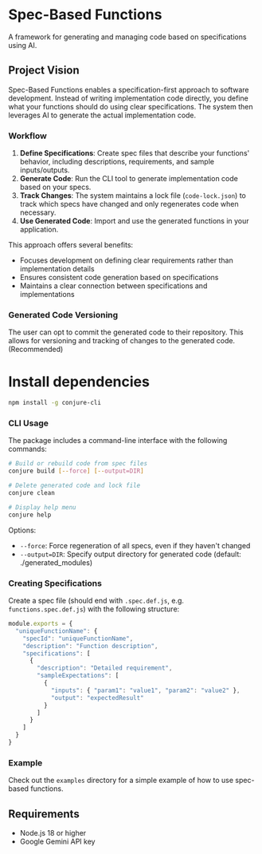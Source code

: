 # Spec-Based Functions

A framework for generating and managing code based on specifications using AI.

## Project Vision

Spec-Based Functions enables a specification-first approach to software development. Instead of writing implementation code directly, you define what your functions should do using clear specifications. The system then leverages AI to generate the actual implementation code.

### Workflow

1. **Define Specifications**: Create spec files that describe your functions' behavior, including descriptions, requirements, and sample inputs/outputs.
2. **Generate Code**: Run the CLI tool to generate implementation code based on your specs.
3. **Track Changes**: The system maintains a lock file (`code-lock.json`) to track which specs have changed and only regenerates code when necessary.
4. **Use Generated Code**: Import and use the generated functions in your application.

This approach offers several benefits:
- Focuses development on defining clear requirements rather than implementation details
- Ensures consistent code generation based on specifications
- Maintains a clear connection between specifications and implementations

### Generated Code Versioning

The user can opt to commit the generated code to their repository. This allows for versioning and tracking of changes to the generated code. (Recommended)

# Install dependencies

```bash
npm install -g conjure-cli
```
### CLI Usage

The package includes a command-line interface with the following commands:

```bash
# Build or rebuild code from spec files
conjure build [--force] [--output=DIR]

# Delete generated code and lock file
conjure clean

# Display help menu
conjure help
```

Options:
- `--force`: Force regeneration of all specs, even if they haven't changed
- `--output=DIR`: Specify output directory for generated code (default: ./generated_modules)

### Creating Specifications

Create a spec file (should end with `.spec.def.js`, e.g. `functions.spec.def.js`) with the following structure:

```javascript
module.exports = {
  "uniqueFunctionName": {
    "specId": "uniqueFunctionName",
    "description": "Function description",
    "specifications": [
      {
        "description": "Detailed requirement",
        "sampleExpectations": [
          {
            "inputs": { "param1": "value1", "param2": "value2" },
            "output": "expectedResult"
          }
        ]
      }
    ]
  }
}
```

### Example

Check out the `examples` directory for a simple example of how to use spec-based functions.

## Requirements

- Node.js 18 or higher
- Google Gemini API key